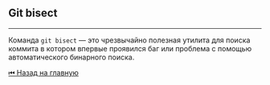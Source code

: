 ## Git bisect

 <hr>
 
Команда `git bisect` — это чрезвычайно полезная утилита для поиска коммита в котором впервые проявился баг или проблема с помощью автоматического бинарного поиска.

[&#9198; Назад на главную](../main.md)